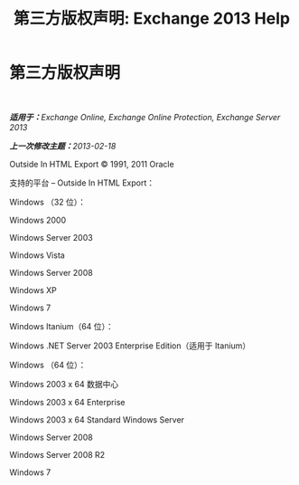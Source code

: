﻿---
title: '第三方版权声明: Exchange 2013 Help'
TOCTitle: 第三方版权声明
ms:assetid: e94f1244-acb8-4ddd-b54e-5cc37f903bbf
ms:mtpsurl: https://technet.microsoft.com/zh-cn/library/Dd351225(v=EXCHG.150)
ms:contentKeyID: 50489801
ms.date: 01/11/2018
mtps_version: v=EXCHG.150
ms.translationtype: HT
---

# 第三方版权声明

 

_<strong>适用于：</strong>Exchange Online, Exchange Online Protection, Exchange Server 2013_

_<strong>上一次修改主题：</strong>2013-02-18_

Outside In HTML Export © 1991, 2011 Oracle

支持的平台 – Outside In HTML Export：

Windows （32 位）：

Windows 2000

Windows Server 2003

Windows Vista

Windows Server 2008

Windows XP

Windows 7

Windows Itanium（64 位）：

Windows .NET Server 2003 Enterprise Edition（适用于 Itanium）

Windows （64 位）：

Windows 2003 x 64 数据中心

Windows 2003 x 64 Enterprise

Windows 2003 x 64 Standard Windows Server

Windows Server 2008

Windows Server 2008 R2

Windows 7

